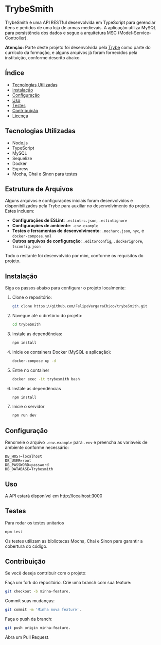 # TrybeSmith

TrybeSmith é uma API RESTful desenvolvida em TypeScript para gerenciar itens e pedidos de uma loja de armas medievais. A aplicação utiliza MySQL para persistência dos dados e segue a arquitetura MSC (Model-Service-Controller).

**Atenção:** Parte deste projeto foi desenvolvida pela [Trybe](https://www.betrybe.com/) como parte do currículo da formação, e alguns arquivos já foram fornecidos pela instituição, conforme descrito abaixo.

## Índice

- [Tecnologias Utilizadas](#tecnologias-utilizadas)
- [Instalação](#instalação)
- [Configuração](#configuração)
- [Uso](#uso)
- [Testes](#testes)
- [Contribuição](#contribuição)
- [Licença](#licença)

## Tecnologias Utilizadas

- Node.js
- TypeScript
- MySQL
- Sequelize
- Docker
- Express
- Mocha, Chai e Sinon para testes

## Estrutura de Arquivos

Alguns arquivos e configurações iniciais foram desenvolvidos e disponibilizados pela Trybe para auxiliar no desenvolvimento do projeto. Estes incluem:

- **Configurações de ESLint**: `.eslintrc.json`, `.eslintignore`
- **Configurações de ambiente**: `.env.example`
- **Testes e ferramentas de desenvolvimento**: `.mocharc.json`, `nyc`, e `docker-compose.yml`
- **Outros arquivos de configuração**: `.editorconfig`, `.dockerignore`, `tsconfig.json`

Todo o restante foi desenvolvido por mim, conforme os requisitos do projeto.

## Instalação

Siga os passos abaixo para configurar o projeto localmente:

1. Clone o repositório:

    ```bash
    git clone https://github.com/FelipeVergaraChico/trybeSmith.git
    ```

2. Navegue até o diretório do projeto:

    ```bash
    cd trybeSmith
    ```

3. Instale as dependências:

    ```bash
    npm install
    ```

4. Inicie os containers Docker (MySQL e aplicação):

    ```bash
    docker-compose up -d
    ```

5. Entre no container
   ```bash
   docker exec -it trybesmith bash
   ```
6. Instale as dependências
   ```bash
   npm install
   ```
7. Inicie o servidor
   ```bash
   npm run dev
   ```
## Configuração

Renomeie o arquivo `.env.example` para `.env` e preencha as variáveis de ambiente conforme necessário:

```env
DB_HOST=localhost
DB_USER=root
DB_PASSWORD=password
DB_DATABASE=Trybesmith
```

## Uso
A API estará disponível em http://localhost:3000

## Testes
Para rodar os testes unitarios
```bash
npm test
```
Os testes utilizam as bibliotecas Mocha, Chai e Sinon para garantir a cobertura do código.

## Contribuição
Se você deseja contribuir com o projeto:

Faça um fork do repositório.
Crie uma branch com sua feature: 

```bash
git checkout -b minha-feature.
```
Commit suas mudanças: 
```bash
git commit -m 'Minha nova feature'.
```

Faça o push da branch: 
```bash
git push origin minha-feature.
```

Abra um Pull Request.

